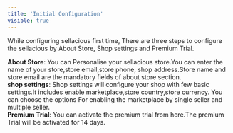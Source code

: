 ```yaml
---
title: 'Initial Configuration'
visible: true
---
```


While configuring sellacious first time, There are three steps to configure the sellacious by About Store, Shop settings and Premium Trial.

**About Store**: You can Personalise your sellacious store.You can enter the name of your store,store email,store phone, shop address.Store name and store email are the mandatory fields of about store section.
<br>**shop settings**: Shop settings will configure your shop with few basic settings.It includes enable marketplace,store country,store currency. You can choose the options For enabling the marketplace by single seller and multiple seller.
<br>**Premium Trial**: You can activate the premium trial from here.The premium Trial will be activated for 14 days.

